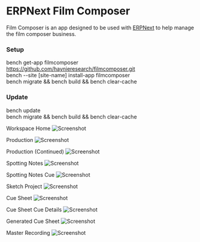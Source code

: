 # ERPNext Film Composer
Film Composer is an app designed to be used with [ERPNext](https://github.com/frappe/erpnext) to help manage the film composer business.

### Setup
bench get-app filmcomposer https://github.com/haynieresearch/filmcomposer.git  
bench --site [site-name] install-app filmcomposer  
bench migrate && bench build && bench clear-cache  

### Update
bench update  
bench migrate && bench build && bench clear-cache  

Workspace Home
![Screenshot](https://raw.githubusercontent.com/haynieresearch/filmcomposer/master/screenshots/screenshot01.png)

Production
![Screenshot](https://raw.githubusercontent.com/haynieresearch/filmcomposer/master/screenshots/screenshot02.png)

Production (Continued)
![Screenshot](https://raw.githubusercontent.com/haynieresearch/filmcomposer/master/screenshots/screenshot03.png)

Spotting Notes
![Screenshot](https://raw.githubusercontent.com/haynieresearch/filmcomposer/master/screenshots/screenshot04.png)

Spotting Notes Cue
![Screenshot](https://raw.githubusercontent.com/haynieresearch/filmcomposer/master/screenshots/screenshot05.png)

Sketch Project
![Screenshot](https://raw.githubusercontent.com/haynieresearch/filmcomposer/master/screenshots/screenshot06.png)

Cue Sheet
![Screenshot](https://raw.githubusercontent.com/haynieresearch/filmcomposer/master/screenshots/screenshot07.png)

Cue Sheet Cue Details
![Screenshot](https://raw.githubusercontent.com/haynieresearch/filmcomposer/master/screenshots/screenshot08.png)

Generated Cue Sheet
![Screenshot](https://raw.githubusercontent.com/haynieresearch/filmcomposer/master/screenshots/screenshot09.png)

Master Recording
![Screenshot](https://raw.githubusercontent.com/haynieresearch/filmcomposer/master/screenshots/screenshot10.png)
